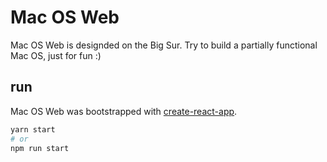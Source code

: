 # Mac OS Web

Mac OS Web is designded on the Big Sur. Try to build a partially functional Mac OS, just for fun :)

## run

Mac OS Web was bootstrapped with [create-react-app](https://github.com/facebook/create-react-app).

```bash
yarn start 
# or
npm run start
```